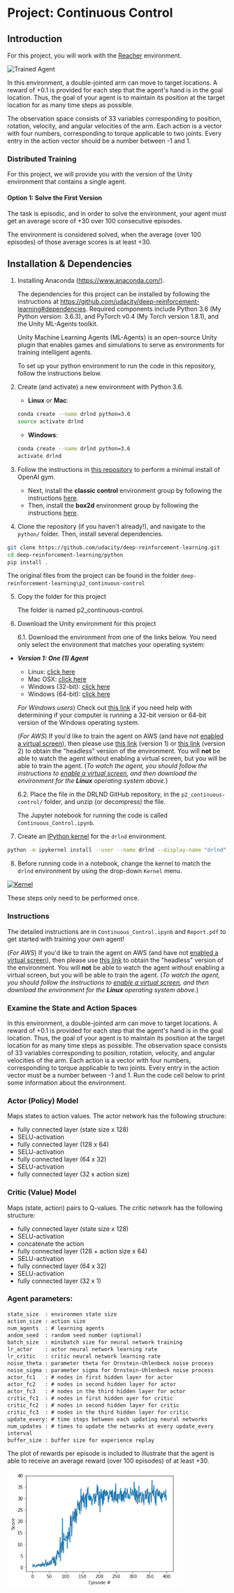[//]: # (Image References)

[image1]: https://user-images.githubusercontent.com/10624937/43851024-320ba930-9aff-11e8-8493-ee547c6af349.gif "Trained Agent"
[image2]: https://user-images.githubusercontent.com/10624937/43851646-d899bf20-9b00-11e8-858c-29b5c2c94ccc.png "Crawler"


# Project: Continuous Control

## Introduction

For this project, you will work with the [Reacher](https://github.com/Unity-Technologies/ml-agents/blob/master/docs/Learning-Environment-Examples.md#reacher) environment.

![Trained Agent][image1]

In this environment, a double-jointed arm can move to target locations. A reward of +0.1 is provided for each step that the agent's hand is in the goal location. Thus, the goal of your agent is to maintain its position at the target location for as many time steps as possible.

The observation space consists of 33 variables corresponding to position, rotation, velocity, and angular velocities of the arm. Each action is a vector with four numbers, corresponding to torque applicable to two joints. Every entry in the action vector should be a number between -1 and 1.

### Distributed Training

For this project, we will provide you with the version of the Unity environment that contains a single agent.

#### Option 1: Solve the First Version

The task is episodic, and in order to solve the environment,  your agent must get an average score of +30 over 100 consecutive episodes.

The environment is considered solved, when the average (over 100 episodes) of those average scores is at least +30. 

## Installation & Dependencies

1. Installing Anaconda (https://www.anaconda.com/).

   The dependencies for this project can be installed by following the instructions at https://github.com/udacity/deep-reinforcement-learning#dependencies.  Required components include Python 3.6 (My Python version: 3.6.3), and PyTorch v0.4 (My Torch  version 1.8.1), and the Unity ML-Agents toolkit.

   Unity Machine Learning Agents (ML-Agents) is an open-source Unity plugin that enables games and simulations to serve as environments for training intelligent agents.

   To set up your python environment to run the code in this repository, follow the instructions below.

2. Create (and activate) a new environment with Python 3.6.

	- __Linux__ or __Mac__: 
	```bash
	conda create --name drlnd python=3.6
	source activate drlnd
	```
	- __Windows__: 
	```bash
	conda create --name drlnd python=3.6 
	activate drlnd
	```

3. Follow the instructions in [this repository](https://github.com/openai/gym) to perform a minimal install of OpenAI gym.  
	- Next, install the **classic control** environment group by following the instructions [here](https://github.com/openai/gym#classic-control).
	- Then, install the **box2d** environment group by following the instructions [here](https://github.com/openai/gym#box2d).
	
4. Clone the repository (if you haven't already!), and navigate to the `python/` folder.  Then, install several dependencies.
```bash
git clone https://github.com/udacity/deep-reinforcement-learning.git
cd deep-reinforcement-learning/python
pip install .
```

   The original files from the project can be found in the folder `deep-reinforcement-learning\p2_continuous-control`

5. Copy the folder for this project

   The folder is named p2_continuous-control.

6. Download the Unity environment for this project

   6.1. Download the environment from one of the links below.  You need only select the environment that matches your operating system:

- **_Version 1: One (1) Agent_**
  - Linux: [click here](https://s3-us-west-1.amazonaws.com/udacity-drlnd/P2/Reacher/one_agent/Reacher_Linux.zip)
  - Mac OSX: [click here](https://s3-us-west-1.amazonaws.com/udacity-drlnd/P2/Reacher/one_agent/Reacher.app.zip)
  - Windows (32-bit): [click here](https://s3-us-west-1.amazonaws.com/udacity-drlnd/P2/Reacher/one_agent/Reacher_Windows_x86.zip)
  - Windows (64-bit): [click here](https://s3-us-west-1.amazonaws.com/udacity-drlnd/P2/Reacher/one_agent/Reacher_Windows_x86_64.zip)

   _For Windows users_) Check out [this link](https://support.microsoft.com/en-us/help/827218/how-to-determine-whether-a-computer-is-running-a-32-bit-version-or-64) if you need help with determining if your computer is running a 32-bit version or 64-bit version of the Windows operating system.

   (_For AWS_) If you'd like to train the agent on AWS (and have not [enabled a virtual screen](https://github.com/Unity-Technologies/ml-agents/blob/master/docs/Training-on-Amazon-Web-Service.md)), then please use [this link](https://s3-us-west-1.amazonaws.com/udacity-drlnd/P2/Reacher/one_agent/Reacher_Linux_NoVis.zip) (version 1) or [this link](https://s3-us-west-1.amazonaws.com/udacity-drlnd/P2/Reacher/Reacher_Linux_NoVis.zip) (version 2) to obtain the "headless" version of the environment.  You will **not** be able to watch the agent without enabling a virtual screen, but you will be able to train the agent.  (_To watch the agent, you should follow the instructions to [enable a virtual screen](https://github.com/Unity-Technologies/ml-agents/blob/master/docs/Training-on-Amazon-Web-Service.md), and then download the environment for the **Linux** operating system above._)

   6.2. Place the file in the DRLND GitHub repository, in the `p2_continuous-control/` folder, and unzip (or decompress) the file. 

   The Jupyter notebook for running the code is called `Continuous_Control.ipynb`.

7. Create an [IPython kernel](http://ipython.readthedocs.io/en/stable/install/kernel_install.html) for the `drlnd` environment.  
```bash
python -m ipykernel install --user --name drlnd --display-name "drlnd"
```

8. Before running code in a notebook, change the kernel to match the `drlnd` environment by using the drop-down `Kernel` menu. 

[![Kernel](https://user-images.githubusercontent.com/10624937/42386929-76f671f0-8106-11e8-9376-f17da2ae852e.png)](https://user-images.githubusercontent.com/10624937/42386929-76f671f0-8106-11e8-9376-f17da2ae852e.png)

These steps only need to be performed once. 

### Instructions

The detailed instructions are in `Continuous_Control.ipynb` and `Report.pdf` to get started with training your own agent!  

(_For AWS_) If you'd like to train the agent on AWS (and have not [enabled a virtual screen](https://github.com/Unity-Technologies/ml-agents/blob/master/docs/Training-on-Amazon-Web-Service.md)), then please use [this link](https://s3-us-west-1.amazonaws.com/udacity-drlnd/P2/Crawler/Crawler_Linux_NoVis.zip) to obtain the "headless" version of the environment.  You will **not** be able to watch the agent without enabling a virtual screen, but you will be able to train the agent.  (_To watch the agent, you should follow the instructions to [enable a virtual screen](https://github.com/Unity-Technologies/ml-agents/blob/master/docs/Training-on-Amazon-Web-Service.md), and then download the environment for the **Linux** operating system above._)

### Examine the State and Action Spaces
In this environment, a double-jointed arm can move to target locations. A reward of +0.1 is provided for each step that the agent's hand is in the goal location. Thus, the goal of your agent is to maintain its position at the target location for as many time steps as possible.
The observation space consists of 33 variables corresponding to position, rotation, velocity, and angular velocities of the arm. Each action is a vector with four numbers, corresponding to torque applicable to two joints. Every entry in the action vector must be a number between -1 and 1.
Run the code cell below to print some information about the environment.

### Actor (Policy) Model
Maps states to action values. The actor network has the following structure:

* fully connected layer (state size x 128)
* SELU-activation
* fully connected layer (128 x 64)
* SELU-activation
* fully connected layer (64 x 32)
* SELU-activation
* fully connected layer (32 x action size)

### Critic (Value) Model
Maps (state, action) pairs to Q-values. The critic network has the following structure:
* fully connected layer (state size x 128)
* SELU-activation
* concatenate the action
* fully connected layer (128 + action size x 64)
* SELU-activation
* fully connected layer (64 x 32)
* SELU-activation
* fully connected layer (32 x 1)

### Agent parameters:
```
state_size  : environmen state size
action_size : action size
num_agents  : # learning agents
andom_seed  : random seed number (optional)
batch_size  : minibatch size for neural network training
lr_actor    : actor neural network learning rate
lr_critic   : critic neural network learning rate
noise_theta : parameter theta for Ornstein-Uhlenbeck noise process
noise_sigma : parameter sigma for Ornstein-Uhlenbeck noise process
actor_fc1   : # nodes in first hidden layer for actor
actor_fc2   : # nodes in second hidden layer for actor
actor_fc3   : # nodes in the third hidden layer for actor
critic_fc1  : # nodes in first hidden ayer for critic
critic_fc2  : # nodes in second hidden layer for critic
critic_fc3  : # nodes in the third hidden layer for critic
update_every: # time steps between each updating neural networks 
num_updates : # times to update the networks at every update_every interval
buffer_size : buffer size for experience replay
```
The plot of rewards per episode is included to illustrate that the agent is able to receive an average reward (over 100 episodes) of at least +30.

<img src="images/average_reward.JPG" width="400">

